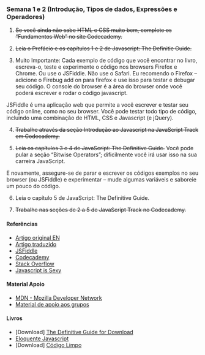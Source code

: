 ### Semana 1 e 2 (Introdução, Tipos de dados, Expressões e Operadores)

1. <del>Se você ainda não sabe HTML e CSS muito bem, complete os “Fundamentos Web” no site Codecademy.</del>

2. <del>Leia o Prefácio e os capítulos 1 e 2 de Javascript: The Definitie Guide.</del>

3. Muito Importante: Cada exemplo de código que você encontrar no livro, escreva-o, teste e experimente o código nos browsers Firefox e Chrome. Ou use o JSFiddle. Não use o Safari. Eu recomendo o Firefox – adicione o Firebug add on para firefox e use isso para testar e debugar seu código. O console do browser é a área do browser onde você poderá escrever e rodar o código javascript.

JSFiddle é uma aplicação web que permite a você escrever e testar seu código online, como no seu browser. Você pode testar todo tipo de código, incluindo uma combinação de HTML, CSS e Javascript (e jQuery).

4. <del>Trabalhe através da seção Introdução ao Javascript na JavaScript Track em Codecademy.</del>

5. <del>Leia os capítulos 3 e 4 de JavaScript: The Definitive Guide.</del> Você pode pular a seção “Bitwise Operators”; dificilmente você irá usar isso na sua carreira JavaScript.

E novamente, assegure-se de parar e escrever os códigos exemplos no seu browser (ou JSFiddle) e experimentar – mude algumas variáveis e saboreie um pouco do código.

6. Leia o capítulo 5 de JavaScript: The Definitive Guide.

7. <del>Trabalhe nas seções de 2 a 5 de JavaScript Track no Codecademy.</del>

#### Referências

- [Artigo original EN](http://javascriptissexy.com/how-to-learn-javascript-properly/)
- [Artigo traduzido](https://codeinbrasil.wordpress.com/2013/04/28/como-aprender-javascript-corretamente-javascript-is-sexy/)
- [JSFiddle](https://jsfiddle.net/)
- [Codecademy](https://www.codecademy.com/)
- [Stack Overflow](http://stackoverflow.com/)
- [Javascript is Sexy](http://javascriptissexy.com/)

#### Material Apoio

- [MDN - Mozilla Developer Network](https://developer.mozilla.org/en-US/Learn/JavaScript)
- [Material de apoio aos grupos](https://github.com/training-center/study-groups/blob/master/material-de-apoio.md)

#### Livros
- [Download] [The Definitive Guide for Download](http://jonathanlima.com.br/The%20Definitive%20Guide.pdf.zip)
- [Eloquente Javascript](https://github.com/braziljs/eloquente-javascript)
- [Download] [Código Limpo](http://jonathanlima.com.br/Codigo%20Limpo%20-%20Completo%20PT.pdf.zip)
